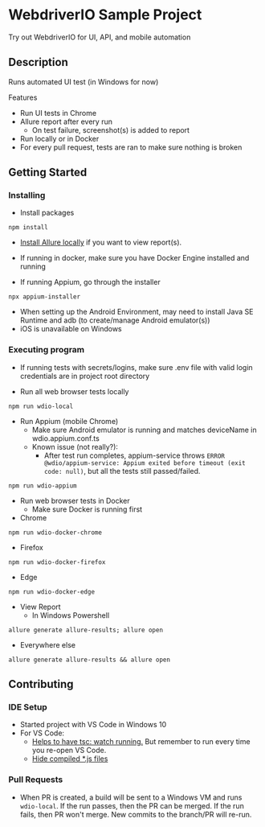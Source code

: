 # WebdriverIO Sample Project

Try out WebdriverIO for UI, API, and mobile automation

## Description

Runs automated UI test (in Windows for now)

Features

- Run UI tests in Chrome
- Allure report after every run
  - On test failure, screenshot(s) is added to report
- Run locally or in Docker
- For every pull request, tests are ran to make sure nothing is broken

## Getting Started

### Installing

- Install packages

```
npm install
```

- [Install Allure locally](https://allurereport.org/docs/gettingstarted-installation/) if you want to view report(s).

- If running in docker, make sure you have Docker Engine installed and running

- If running Appium, go through the installer

```
npx appium-installer
```

- When setting up the Android Environment, may need to install Java SE Runtime and adb (to create/manage Android emulator(s))
- iOS is unavailable on Windows

### Executing program

- If running tests with secrets/logins, make sure .env file with valid login credentials are in project root directory

- Run all web browser tests locally

```
npm run wdio-local
```

- Run Appium (mobile Chrome)
  - Make sure Android emulator is running and matches deviceName in wdio.appium.conf.ts
  - Known issue (not really?):
    - After test run completes, appium-service throws `ERROR @wdio/appium-service: Appium exited before timeout (exit code: null)`, but all the tests still passed/failed.

```
npm run wdio-appium
```

- Run web browser tests in Docker
  - Make sure Docker is running first
- Chrome

```
npm run wdio-docker-chrome
```

- Firefox

```
npm run wdio-docker-firefox
```

- Edge

```
npm run wdio-docker-edge
```

- View Report
  - In Windows Powershell

```
allure generate allure-results; allure open
```

- Everywhere else

```
allure generate allure-results && allure open
```

## Contributing

### IDE Setup

- Started project with VS Code in Windows 10
- For VS Code:
  - [Helps to have tsc: watch running.](https://code.visualstudio.com/docs/typescript/typescript-compiling#_transpile-typescript-into-javascript) But remember to run every time you re-open VS Code.
  - [Hide compiled \*.js files](https://code.visualstudio.com/docs/typescript/typescript-compiling#_hiding-derived-javascript-files)

### Pull Requests

- When PR is created, a build will be sent to a Windows VM and runs `wdio-local`. If the run passes, then the PR can be merged. If the run fails, then PR won't merge. New commits to the branch/PR will re-run.
